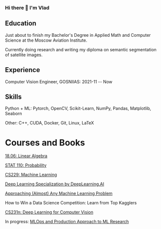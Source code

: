 ### Hi there 👋 I'm Vlad

## Education
Just about to finish my Bachelor's Degree in Applied Math and Computer Science at the Moscow Aviation Institute.

Currently doing research and writing my diploma on semantic segmentation of satellite images.

## Experience
Computer Vision Engineer, GOSNIIAS: 2021-11 -- Now

## Skills
Python + ML: Pytorch, OpenCV, Scikit-Learn, NumPy, Pandas, Matplotlib, Seaborn

Other: C++, CUDA, Docker, Git, Linux, LaTeX

# Courses and Books
[18.06: Linear Algebra](https://ocw.mit.edu/courses/18-06-linear-algebra-spring-2010/)

[STAT 110: Probability](https://projects.iq.harvard.edu/stat110/home)

[CS229: Machine Learning](https://www.youtube.com/playlist?list=PLoROMvodv4rNH7qL6-efu_q2_bPuy0adh)

[Deep Learning Specialization by DeepLearning.AI](https://ru.coursera.org/specializations/deep-learning)

[Approaching (Almost) Any Machine Learning Problem](https://www.amazon.com/Approaching-Almost-Machine-Learning-Problem-ebook/dp/B089P13QHT)

How to Win a Data Science Competition: Learn from Top Kagglers

[CS231n: Deep Learning for Computer Vision](http://cs231n.stanford.edu/)

In progress: [MLOps and Production Approach to ML Research](https://ods.ai/tracks/ml-in-production-spring-22)
